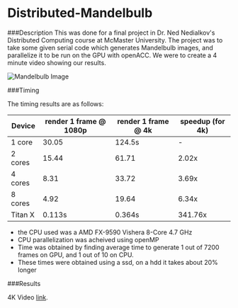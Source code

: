 # Distributed-Mandelbulb

###Description
This was done for a final project in Dr. Ned Nedialkov's Distributed Computing course at McMaster University. The project was to take some given serial code which generates Mandelbulb images, and parallelize it to be run on the GPU with openACC. We were to create a 4 minute video showing our results. 

![Mandelbulb Image](https://github.com/inikdom/Distributed-Mandelbulb/blob/auto_path/image.jpg "Mandelbulb")

###Timing

The timing results are as follows:

 Device | render 1 frame @ 1080p | render 1 frame @ 4k | speedup (for 4k)
----|------------|----------------------|---------------
 1 core  | 30.05 |  124.5s | -
 2 cores | 15.44 | 61.71 | 2.02x
 4 cores  | 8.31 | 33.72 | 3.69x
 8 cores  | 4.92 | 19.64 | 6.34x
Titan X  | 0.113s | 0.364s | 341.76x
 
* the CPU used was a AMD FX-9590 Vishera 8-Core 4.7 GHz
* CPU parallelization was acheived using openMP
* Time was obtained by finding average time to generate 1 out of 7200 frames on GPU, and 1 out of 10 on CPU.
* These times were obtained using a ssd, on a hdd it takes about 20% longer

###Results

4K Video [link](https://youtu.be/-fkmAzlNoks). 
